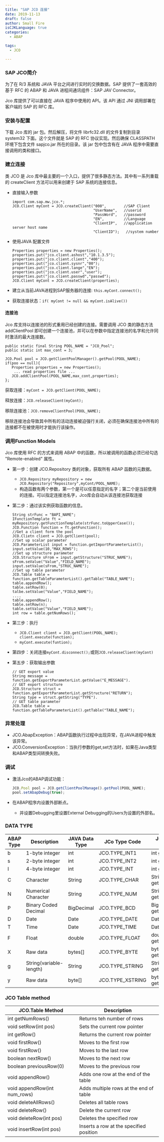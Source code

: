 ```yaml
---
title: "SAP JCO 连接"
date: 2019-11-13
draft: false
author: Small Fire
isCJKLanguage: true
categories: 
  - ABAP

tags: 
  - JCO

---
```


### SAP JCO简介

为了在 R/3 系统和 JAVA 平台之间进行实时的交换数据。SAP 提供了一套高效的基于 RFC 的 ABAP 和 JAVA 进程间通讯组件：SAP JAV Connector。

Jco 库提供了可以直接在 JAVA 程序中使用的 API。该 API 通过 JNI 调用部署在客户端的 SAP 的 RFC 库。

### 安装与配置

下载 Jco 库的 jar 包。然后解压，将文件 librfc32.dll 的文件复制到目录 system32 下面。这个文件就是 SAP 的 RFC 协议实现。然后确保 CLASSPATH 环境下包含文件 sapjco.jar 所在的目录。该 jar 包中包含有在 JAVA 程序中需要直接调用的类和接口。

### 建立连接

类 JCO 是 Jco 库中最主要的一个入口，提供了很多静态方法。其中有一系列重载的 createClient 方法可以用来创建于 SAP 系统的连接信息。

- 直接输入参数

  ```JS
  import com.sap.mw.jco.*;
  JCO.Client myCont = JCO.createClient("000",        //SAP Client
                                       "UserName",   //userid
                                       "PassWord",   //password
                                       "EN",         //Language
                                       "ClientIP",   //application server host name
                                       "ClientID");   //system number
  ```

- 使用JAVA 配置文件

  ```JS
  Properties properties = new Properties();
  properties.put("jco.client.ashost","10.1.3.5");
  properties.put("jco.client.client","400");
  properties.put("jco.client.sysnr","00");
  properties.put("jco.client.lange","EN");
  properties.put("jco.client.user","user");
  properties.put("jco.client.passwd","passwd");
  JCO.Client myCont = JCO.createClient(properties);
  ```
  
- 建立从当前JAVA进程到SAP服务器的连接:	`this.myCont.connect();`


- 获取连接状态：`if( myCont != null && myCont.isAlive())`


#### 连接池

Jco 库支持以连接池的形式重用已经创建的连接。需要调用 JCO 类的静态方法 addClientPool 即可创建一个连接池，并可以在参数中指定连接池的名字和允许同时激活的最大连接数。

```JS
public static final String POOL_NAME = "JCO_Pool";
public static int max_cont = 3;

JCO.Pool pool = JCO.getClientPoolManager().getPool(POOL_NAME);
if(poo == null){
   Properties properties = new Properties();
    ... read properties file ...
   JCO.addClientPool(POOL_NAME,max_cont,properties);
};
```

获取连接：`myCont = JCO.getClient(POOL_NAME);`

释放连接：`JCO.releaseClient(myCont);`

移除连接池：`JCO.removeClientPool(POOL_NAME);`

 移除连接池会导致其中所有的活动连接被迫强行关闭，必须在确保连接池中所有的连接都不在被使用时才能执行该操作。

### 调用Function Models

Jco 库使用 RFC 的方式来调用 ABAP 中的函数，所以被调用的函数必须已经勾选 "Remote-enabled" 属性。

- 第一步：创建 JCO.Repository 类的对象，获取所有 ABAP 函数的元数据。

  - `JCO.Repository myRepository = new JCO.Repository("Repository",myCont/POOL_NAME);`
  - 构造函数有两个参数，第一个是可以任意指定的名字；第二个是当前使用的连接。可以指定连接池名字，Jco库会自动从该连接池获取连接	

- 第二步：通过该实例获取函数的信息。

  ```JS
  String strFunc = "BAPI_NAME";
  IFunctionTemplate ft =  myRepository.getFunctionTemplate(strFunc.toUpperCase());
  JCO.Function function = ft.getFunction();
  //Get a client form the pool
  JCO.Clietn client = JCO.getClient(pool);
  //Set up scalar parameter
  JCO.ParameterList input = function.getImportParameterList();
  input.setValue(10,"MAX_ROWS");
  //Set up structure parameter
  JCO.Structure sFrom = input.getStructure("STRUC_NAME");
  sFrom.seValue("Value","FIELD_NAME");
  input.setValue(sFrom,"STRUC_NAME");
  //Set up table parameter
  JCO.Table table = function.getTableParameterList().getTable("TABLE_NAME");
  table.appendRow();
  table.setRow(0);
  talbe.setValue("Value","FIELD_NAME");
  ....
  table.appendRow();
  table.setRow(n);
  table.setValue("Value","FIELD_NAME");
  int row = table.getNumRows();
  ```
  
- 第三步：执行

  - `JCO.Client client = JCO.getClient(POOL_NAME); client.execute(function);`
  - `myCont.execute(funtion);`

- 第四步：关闭连接`myCont.disconnect();`或则`JCO.releaseClient(myCont)`

- 第五步：获取输出参数

  ```JS
  // GET export value
  String message = function.getExportParameterList.getValue("E_MESSAGE").
  // GET export structure
  JCO.Structure struct = function.getExportParameterList.getStructure("RETURN");
  String type = struct.getString("TYPE").
  // GET table parameter
  JCO.Table table = function.getTableParameterList().getTable("TABLE_NAME");
  ```


### 异常处理

- JCO.AbapException：ABAP函数执行过程中出现异常，在JAVA进程中触发该异常。
- JCO.ConversionException：当执行参数的get,set方法时，如果在Java类型和ABAP类型间转换失败。

### 调试

- 激活Jco的ABAP调试功能：

  ```js
  JCO.Pool pool = JCO.getClientPoolManage().getPool(POOL_NAME);
  pool.setAbapDebug(true);
  ```

- 在ABAP程序内设置外部断点。

  - 并设置Debugging里设置External Debugging的Users为设置的外部名。

### DATA TYPE

| ABAP Type | Description             | JAVA Data Type | JCo Type Code    | JCo Access Method          |
| --------- | ----------------------- | -------------- | ---------------- | -------------------------- |
| b         | 1-byte integer          | int            | JCO.TYPE_INT1    | int getInt()               |
| s         | 2-byte integer          | int            | JCO.TYPE_INT2    | int getInt()               |
| I         | 4-byte integer          | int            | JCO.TYPE_INT     | int getInt()               |
| C         | Character               | String         | JCO.TYPE_CHAR    | String getString()         |
| N         | Numerical Character     | String         | JCO.TYPE_NUM     | String getString()         |
| P         | Binary Coded Decimal    | BigDecimal     | JCO.TYPE_BCD     | BigDecimal getBigDecimal() |
| D         | Date                    | Date           | JCO.TYPE_DATE    | Date getDate()             |
| T         | Time                    | Date           | JCO.TYPE_TIME    | Date getTime()             |
| F         | Float                   | double         | JCO.TYPE_FLOAT   | double getDouble()         |
| X         | Raw data                | bytes[]        | JCO.TYPE_BYTE    | byte[] getByteArray()      |
| g         | String(variable-length) | String         | JCO.TYPE_STRING  | String getString()         |
| y         | Raw data                | byte[]         | JCO.TYPE_XSTRING | byte[] getByteArray()      |

### JCO Table method

| JCO.Table Method             | Description                             |
| ---------------------------- | --------------------------------------- |
| int getNumRows()             | Returns teh number of rows              |
| void setRow(int pos)         | Sets the current row pointer            |
| int getRow()                 | Returns the current row pointer         |
| void firstRow()              | Moves to the first row                  |
| void firstRow()              | Moves to the last row                   |
| boolean nextRow()            | Moves to the next row                   |
| boolean previousRow(0)       | Moves to the previous row               |
| void appendRow()             | Adds one row at the end of the table    |
| void appendRow(int num_rows) | Adds multiple rows at the end of table  |
| void deleteAllRows()         | Deletes all table rows                  |
| void deleteRow()             | Delete the current row                  |
| void deleteRow(int pos)      | Deletes the specified row               |
| void insertRow(int pos)      | Inserts a row at the specified position |

